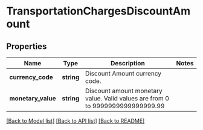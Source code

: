 # TransportationChargesDiscountAmount

## Properties
Name | Type | Description | Notes
------------ | ------------- | ------------- | -------------
**currency_code** | **string** | Discount Amount currency code. | 
**monetary_value** | **string** | Discount amount monetary value.  Valid values are from 0 to 9999999999999999.99 | 

[[Back to Model list]](../../README.md#documentation-for-models) [[Back to API list]](../../README.md#documentation-for-api-endpoints) [[Back to README]](../../README.md)

